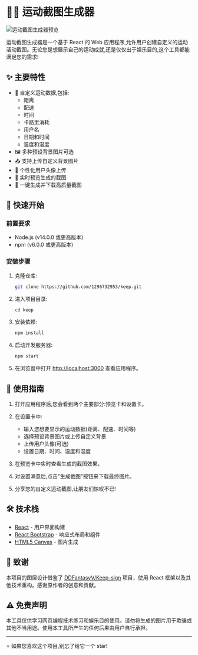 # 🏃‍♂️ 运动截图生成器

![运动截图生成器预览](https://path-to-your-preview-image.png)

运动截图生成器是一个基于 React 的 Web 应用程序,允许用户创建自定义的运动活动截图。无论您是想展示自己的运动成就,还是仅仅出于娱乐目的,这个工具都能满足您的需求!

## ✨ 主要特性

- 🎨 自定义运动数据,包括:
  - 距离
  - 配速
  - 时间
  - 卡路里消耗
  - 用户名
  - 日期和时间
  - 温度和湿度
- 🖼️ 多种预设背景图片可选
- 📤 支持上传自定义背景图片
- 👤 个性化用户头像上传
- 👀 实时预览生成的截图
- 💾 一键生成并下载高质量截图

## 🚀 快速开始

### 前置要求

- Node.js (v14.0.0 或更高版本)
- npm (v6.0.0 或更高版本)

### 安装步骤

1. 克隆仓库:

   ```bash
   git clone https://github.com/1296732953/keep.git
   ```

2. 进入项目目录:

   ```bash
   cd keep
   ```

3. 安装依赖:

   ```bash
   npm install
   ```

4. 启动开发服务器:

   ```bash
   npm start
   ```

5. 在浏览器中打开 [http://localhost:3000](http://localhost:3000) 查看应用程序。

## 📖 使用指南

1. 打开应用程序后,您会看到两个主要部分:预览卡和设置卡。

2. 在设置卡中:

   - 输入您想要显示的运动数据(距离、配速、时间等)
   - 选择预设背景图片或上传自定义背景
   - 上传用户头像(可选)
   - 设置日期、时间、温度和湿度

3. 在预览卡中实时查看生成的截图效果。

4. 对设置满意后,点击"生成截图"按钮来下载最终图片。

5. 分享您的自定义运动截图,让朋友们惊叹不已!

## 🛠️ 技术栈

- [React](https://reactjs.org/) - 用户界面构建
- [React Bootstrap](https://react-bootstrap.github.io/) - 响应式布局和组件
- [HTML5 Canvas](https://developer.mozilla.org/en-US/docs/Web/API/Canvas_API) - 图片生成

## 🙏 致谢

本项目的图层设计借鉴了 [DDFantasyV/Keep-sign](https://github.com/DDFantasyV/Keep-sign) 项目，使用 React 框架以及其他技术重构。感谢原作者的创意和贡献。

## ⚠️ 免责声明

本工具仅供学习网页编程技术练习和娱乐目的使用。请勿将生成的图片用于欺骗或其他不当用途。使用本工具所产生的任何后果由用户自行承担。

---

⭐️ 如果您喜欢这个项目,别忘了给它一个 star!
